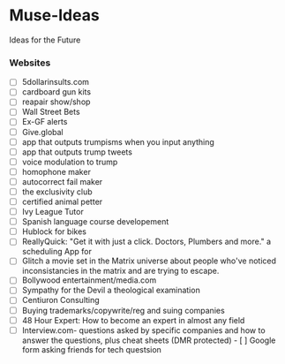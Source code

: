 # Muse-Ideas
Ideas for the Future
### Websites
- [ ] 5dollarinsults.com
- [ ] cardboard gun kits
- [ ] reapair show/shop
- [ ] Wall Street Bets 
- [ ] Ex-GF alerts
- [ ] Give.global
- [ ] app that outputs trumpisms when you input anything
- [ ] app that outputs trump tweets
- [ ] voice modulation to trump
- [ ] homophone maker
- [ ] autocorrect fail maker
- [ ] the exclusivity club
- [ ] certified animal petter
- [ ] Ivy League Tutor
- [ ] Spanish language course developement
- [ ] Hublock for bikes 
- [ ] ReallyQuick: "Get it with just a click. Doctors, Plumbers and more." a scheduling App for
- [ ] Glitch a movie set in the Matrix universe about people who've noticed inconsistancies in the matrix and are trying to escape.
- [ ] Bollywood entertainment/media.com
- [ ] Sympathy for the Devil a theological examination
- [ ] Centiuron Consulting
- [ ] Buying trademarks/copywrite/reg and suing companies
- [ ] 48 Hour Expert: How to become an expert in almost any field
- [ ] Interview.com- questions asked by specific companies and how to answer the questions, plus cheat sheets (DMR protected)
      - [ ] Google form asking friends for tech questsion

